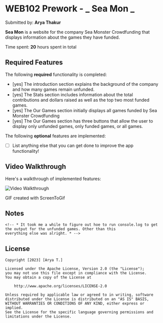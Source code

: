 # WEB102 Prework - _ Sea Mon _

Submitted by: **Arya Thakur**

**Sea Mon** is a website for the company Sea Monster Crowdfunding that displays information about the games they have funded.

Time spent: **20** hours spent in total

## Required Features

The following **required** functionality is completed:

- [yes] The introduction section explains the background of the company and how many games remain unfunded.
- [yes] The Stats section includes information about the total contributions and dollars raised as well as the top two most funded games.
- [yes] The Our Games section initially displays all games funded by Sea Monster Crowdfunding
- [yes] The Our Games section has three buttons that allow the user to display only unfunded games, only funded games, or all games.

The following **optional** features are implemented:

- [ ] List anything else that you can get done to improve the app functionality!

## Video Walkthrough

Here's a walkthrough of implemented features:

<img src="assets/video_sample.gif" title='Video Walkthrough' width='' alt='Video Walkthrough' />

<!-- Replace this with whatever GIF tool you used! -->

GIF created with ScreenToGif

<!-- Recommended tools:
[Kap](https://getkap.co/) for macOS
[ScreenToGif](https://www.screentogif.com/) for Windows
[peek](https://github.com/phw/peek) for Linux. -->

## Notes

    <!-- * It took me a while to figure out hoe to run console.log to get the output for the unfunded games. Other than this
    everything else was alright. * -->

## License

    Copyright [2023] [Arya T.]

    Licensed under the Apache License, Version 2.0 (the "License");
    you may not use this file except in compliance with the License.
    You may obtain a copy of the License at

        http://www.apache.org/licenses/LICENSE-2.0

    Unless required by applicable law or agreed to in writing, software
    distributed under the License is distributed on an "AS IS" BASIS,
    WITHOUT WARRANTIES OR CONDITIONS OF ANY KIND, either express or implied.
    See the License for the specific language governing permissions and
    limitations under the License.
